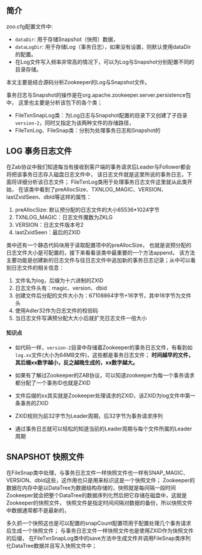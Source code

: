 
## 简介
zoo.cfg配置文件中:
* `dataDir`: 用于存储Snapshot（快照）数据，
* `dataLogDir`: 用于存储Log（事务日志），如果没有设置，则默认使用dataDir的配置。
* 在Log文件写入频率非常高的情况下，可以为Log与Snapshot分别配置不同的目录存储。


本文主要是结合源码分析Zookeeper的Log与Snapshot文件。


事务日志与Snapshot的操作是在org.apache.zookeeper.server.persistence包中，
这里也主要是分析该包下的各个类；
* FileTxnSnapLog类：为Log日志与Snapshot配置的目录下又创建了子目录`version-2`，同时又指定为该两种文件的存储路径，
* FileTxnLog、FileSnap类：分别为处理事务日志和Snapshot的

## LOG 事务日志文件

在Zab协议中我们知道每当有接收到客户端的事务请求后Leader与Follower都会将把该事务日志存入磁盘日志文件中，
该日志文件就是这里所说的事务日志，下面将详细分析该日志文件；
FileTxnLog类用于处理事务日志文件这里就从此类开始，
在该类中看到了preAllocSize、TXNLOG_MAGIC、VERSION、lastZxidSeen、dbId等这样的属性：
 1. preAllocSize: 默认预分配的日志文件的大小65536*1024字节
 2. TXNLOG_MAGIC：日志文件魔数为ZKLG
 3. VERSION：日志文件版本号2
 4. lastZxidSeen：最后的ZXID

类中还有一个静态代码块用于读取配置项中的preAllocSize，
也就是说预分配的日志文件大小是可配置的，接下来看看该类中最重要的一个方法append，
该方法主要功能是创建新的日志文件与往日志文件中追加新的事务日志记录；从中可以看到日志文件的相关信息：

 1. 文件名为log，后缀为十六进制的ZXID
 2. 日志文件头有：magic、version、dbid
 3. 创建文件后分配的文件大小为：67108864字节+16字节，其中16字节为文件头
 4. 使用Adler32作为日志文件的校验码
 5. 当日志文件写满预分配大大小后就扩充日志文件一倍大小

#### 知识点
 * 如代码一样，`version-2`目录中存储着Zookeeper的事务日志文件，有看到如`log.xx`文件(大小为64MB文件)，这些都是事务日志文件；
**时间越早的文件，其后缀xx数字越小，反之越晚生成的，xx数字越大。**

 * 如果有了解过Zookeeper的ZAB协议，可以知道zookeeper为每一个事务请求都分配了一个事务ID也就是ZXID
 * 文件后缀的xx其实就是Zookeeper处理请求的ZXID，该ZXID为log文件中第一条事务的ZXID
 * ZXID规则为前32字节为Leader周期，后32字节为事务请求序列
 * 通过事务日志就可以轻松的知道当前的Leader周期与每个文件所属的Leader周期

## SNAPSHOT 快照文件

在FileSnap类中处理，与事务日志文件一样快照文件也一样有SNAP_MAGIC、VERSION、dbId这些，这作用也只是用来标识这是一个快照文件；
Zookeeper的数据在内存中是以DataTree为数据结构存储的，快照就是每间隔一段时间Zookeeper就会把整个DataTree的数据序列化然后把它存储在磁盘中，这就是Zookeeper的快照文件，
快照文件是指定时间间隔对数据的备份，所以快照文件中数据通常都不是最新的，

多久抓一个快照这也是可以配置的snapCount配置项用于配置处理几个事务请求后生成一个快照文件；
与事务日志文件一样快照文件也是使用ZXID作为快照文件的后缀，
在FileTxnSnapLog类中的save方法中生成文件并调用FileSnap类序列化DataTree数据并且写入快照文件中；

